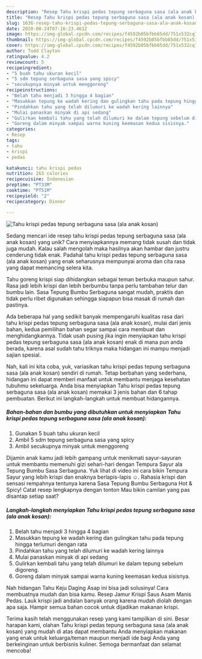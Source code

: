```yaml
---
description: "Resep Tahu krispi pedas tepung serbaguna sasa (ala anak kosan) yang Enak Banget"
title: "Resep Tahu krispi pedas tepung serbaguna sasa (ala anak kosan) yang Enak Banget"
slug: 1636-resep-tahu-krispi-pedas-tepung-serbaguna-sasa-ala-anak-kosan-yang-enak-banget
date: 2020-08-24T07:16:23.461Z
image: https://img-global.cpcdn.com/recipes/f4592b05bfbb65dd/751x532cq70/tahu-krispi-pedas-tepung-serbaguna-sasa-ala-anak-kosan-foto-resep-utama.jpg
thumbnail: https://img-global.cpcdn.com/recipes/f4592b05bfbb65dd/751x532cq70/tahu-krispi-pedas-tepung-serbaguna-sasa-ala-anak-kosan-foto-resep-utama.jpg
cover: https://img-global.cpcdn.com/recipes/f4592b05bfbb65dd/751x532cq70/tahu-krispi-pedas-tepung-serbaguna-sasa-ala-anak-kosan-foto-resep-utama.jpg
author: Todd Clayton
ratingvalue: 4.2
reviewcount: 5
recipeingredient:
- "5 buah tahu ukuran kecil"
- "5 sdm tepung serbaguna sasa yang spicy"
- "secukupnya minyak untuk menggoreng"
recipeinstructions:
- "Belah tahu menjadi 3 hingga 4 bagian"
- "Masukkan tepung ke wadah kering dan gulingkan tahu pada tepung hingga terlumuri dengan rata"
- "Pindahkan tahu yang telah dilumuri ke wadah kering lainnya"
- "Mulai panaskan minyak di api sedang"
- "Gulirkan kembali tahu yang telah dilumuri ke dalam tepung sebelum digoreng."
- "Goreng dalam minyak sampai warna kuning keemasan kedua sisisnya."
categories:
- Resep
tags:
- tahu
- krispi
- pedas

katakunci: tahu krispi pedas 
nutrition: 263 calories
recipecuisine: Indonesian
preptime: "PT33M"
cooktime: "PT51M"
recipeyield: "2"
recipecategory: Dinner

---
```



![Tahu krispi pedas tepung serbaguna sasa (ala anak kosan)](https://img-global.cpcdn.com/recipes/f4592b05bfbb65dd/751x532cq70/tahu-krispi-pedas-tepung-serbaguna-sasa-ala-anak-kosan-foto-resep-utama.jpg)

Sedang mencari ide resep tahu krispi pedas tepung serbaguna sasa (ala anak kosan) yang unik? Cara menyiapkannya memang tidak susah dan tidak juga mudah. Kalau salah mengolah maka hasilnya akan hambar dan justru cenderung tidak enak. Padahal tahu krispi pedas tepung serbaguna sasa (ala anak kosan) yang enak seharusnya mempunyai aroma dan cita rasa yang dapat memancing selera kita.

Tahu goreng krispi siap dihidangkan sebagai teman berbuka maupun sahur. Rasa jadi lebih krispi dan lebih berbumbu tanpa perlu tambahan telur dan bumbu lain. Sasa Tepung Bumbu Serbaguna sangat mudah, praktis dan tidak perlu ribet digunakan sehingga siapapun bisa masak di rumah dan pastinya.

Ada beberapa hal yang sedikit banyak mempengaruhi kualitas rasa dari tahu krispi pedas tepung serbaguna sasa (ala anak kosan), mulai dari jenis bahan, kedua pemilihan bahan segar sampai cara membuat dan menghidangkannya. Tidak usah pusing jika ingin menyiapkan tahu krispi pedas tepung serbaguna sasa (ala anak kosan) enak di mana pun anda berada, karena asal sudah tahu triknya maka hidangan ini mampu menjadi sajian spesial.


Nah, kali ini kita coba, yuk, variasikan tahu krispi pedas tepung serbaguna sasa (ala anak kosan) sendiri di rumah. Tetap berbahan yang sederhana, hidangan ini dapat memberi manfaat untuk membantu menjaga kesehatan tubuhmu sekeluarga. Anda bisa menyiapkan Tahu krispi pedas tepung serbaguna sasa (ala anak kosan) memakai 3 jenis bahan dan 6 tahap pembuatan. Berikut ini langkah-langkah untuk membuat hidangannya.

<!--inarticleads1-->

##### Bahan-bahan dan bumbu yang dibutuhkan untuk menyiapkan Tahu krispi pedas tepung serbaguna sasa (ala anak kosan):

1. Gunakan 5 buah tahu ukuran kecil
1. Ambil 5 sdm tepung serbaguna sasa yang spicy
1. Ambil secukupnya minyak untuk menggoreng


Dijamin anak kamu jadi lebih gampang untuk menikmati sayur-sayuran untuk membantu memenuhi gizi sehari-hari dengan Tempura Sayur ala Tepung Bumbu Sasa Serbaguna. Yuk lihat di video ini cara bikin Tempura Sayur yang lebih krispi dan enaknya berlapis-lapis ☺. Rahasia krispi dan sensasi rempahnya tentunya karena Sasa Tepung Bumbu Serbaguna Hot &amp; Spicy! Catat resep lengkapnya dengan tonton Mau bikin camilan yang pas disantap setiap saat? 

<!--inarticleads2-->

##### Langkah-langkah menyiapkan Tahu krispi pedas tepung serbaguna sasa (ala anak kosan):

1. Belah tahu menjadi 3 hingga 4 bagian
1. Masukkan tepung ke wadah kering dan gulingkan tahu pada tepung hingga terlumuri dengan rata
1. Pindahkan tahu yang telah dilumuri ke wadah kering lainnya
1. Mulai panaskan minyak di api sedang
1. Gulirkan kembali tahu yang telah dilumuri ke dalam tepung sebelum digoreng.
1. Goreng dalam minyak sampai warna kuning keemasan kedua sisisnya.


Nah hidangan Tahu Keju Daging Asap ini bisa jadi solusinya! Cara membuatnya mudah dan bisa kamu. Resep Jamur Krispi Saus Asam Manis Pedas. Lauk krispi jadi andalan banyak orang karena mudah diolah dengan apa saja. Hampir semua bahan cocok untuk dijadikan makanan krispi. 

Terima kasih telah menggunakan resep yang kami tampilkan di sini. Besar harapan kami, olahan Tahu krispi pedas tepung serbaguna sasa (ala anak kosan) yang mudah di atas dapat membantu Anda menyiapkan makanan yang enak untuk keluarga/teman maupun menjadi ide bagi Anda yang berkeinginan untuk berbisnis kuliner. Semoga bermanfaat dan selamat mencoba!
